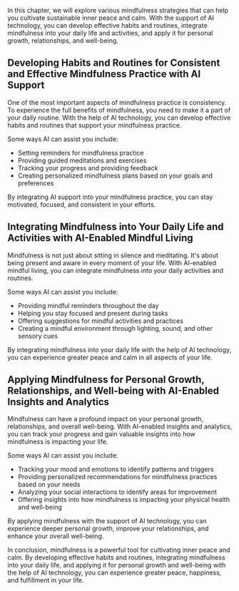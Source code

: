 
In this chapter, we will explore various mindfulness strategies that can help you cultivate sustainable inner peace and calm. With the support of AI technology, you can develop effective habits and routines, integrate mindfulness into your daily life and activities, and apply it for personal growth, relationships, and well-being.

Developing Habits and Routines for Consistent and Effective Mindfulness Practice with AI Support
------------------------------------------------------------------------------------------------

One of the most important aspects of mindfulness practice is consistency. To experience the full benefits of mindfulness, you need to make it a part of your daily routine. With the help of AI technology, you can develop effective habits and routines that support your mindfulness practice.

Some ways AI can assist you include:

* Setting reminders for mindfulness practice
* Providing guided meditations and exercises
* Tracking your progress and providing feedback
* Creating personalized mindfulness plans based on your goals and preferences

By integrating AI support into your mindfulness practice, you can stay motivated, focused, and consistent in your efforts.

Integrating Mindfulness into Your Daily Life and Activities with AI-Enabled Mindful Living
------------------------------------------------------------------------------------------

Mindfulness is not just about sitting in silence and meditating. It's about being present and aware in every moment of your life. With AI-enabled mindful living, you can integrate mindfulness into your daily activities and routines.

Some ways AI can assist you include:

* Providing mindful reminders throughout the day
* Helping you stay focused and present during tasks
* Offering suggestions for mindful activities and practices
* Creating a mindful environment through lighting, sound, and other sensory cues

By integrating mindfulness into your daily life with the help of AI technology, you can experience greater peace and calm in all aspects of your life.

Applying Mindfulness for Personal Growth, Relationships, and Well-being with AI-Enabled Insights and Analytics
--------------------------------------------------------------------------------------------------------------

Mindfulness can have a profound impact on your personal growth, relationships, and overall well-being. With AI-enabled insights and analytics, you can track your progress and gain valuable insights into how mindfulness is impacting your life.

Some ways AI can assist you include:

* Tracking your mood and emotions to identify patterns and triggers
* Providing personalized recommendations for mindfulness practices based on your needs
* Analyzing your social interactions to identify areas for improvement
* Offering insights into how mindfulness is impacting your physical health and well-being

By applying mindfulness with the support of AI technology, you can experience deeper personal growth, improve your relationships, and enhance your overall well-being.

In conclusion, mindfulness is a powerful tool for cultivating inner peace and calm. By developing effective habits and routines, integrating mindfulness into your daily life, and applying it for personal growth and well-being with the help of AI technology, you can experience greater peace, happiness, and fulfillment in your life.

